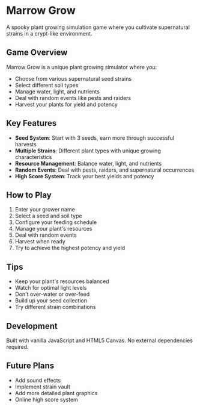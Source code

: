 # Marrow Grow

A spooky plant growing simulation game where you cultivate supernatural strains in a crypt-like environment.

## Game Overview

Marrow Grow is a unique plant growing simulator where you:
- Choose from various supernatural seed strains
- Select different soil types
- Manage water, light, and nutrients
- Deal with random events like pests and raiders
- Harvest your plants for yield and potency

## Key Features

- **Seed System**: Start with 3 seeds, earn more through successful harvests
- **Multiple Strains**: Different plant types with unique growing characteristics
- **Resource Management**: Balance water, light, and nutrients
- **Random Events**: Deal with pests, raiders, and supernatural occurrences
- **High Score System**: Track your best yields and potency

## How to Play

1. Enter your grower name
2. Select a seed and soil type
3. Configure your feeding schedule
4. Manage your plant's resources
5. Deal with random events
6. Harvest when ready
7. Try to achieve the highest potency and yield

## Tips

- Keep your plant's resources balanced
- Watch for optimal light levels
- Don't over-water or over-feed
- Build up your seed collection
- Try different strain combinations

## Development

Built with vanilla JavaScript and HTML5 Canvas. No external dependencies required.

## Future Plans

- Add sound effects
- Implement strain vault
- Add more detailed plant graphics
- Online high score system 